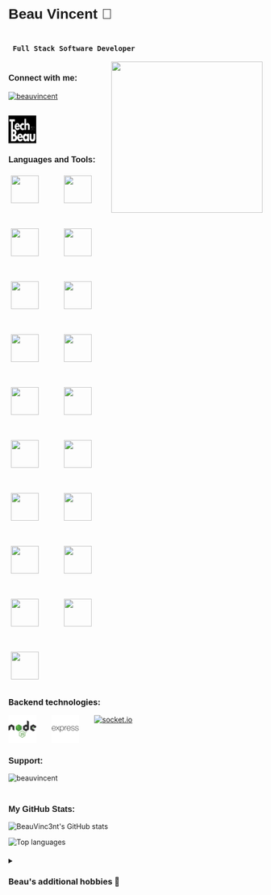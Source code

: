 
<!-- Add "Montserrat Semibold 600" styling -->
<h1 align="left" style="font-family: 'Montserrat', sans-serif; font-weight: 600;">
  Beau Vincent 🚀
</h1>

<!-- Profile views tab 
<p align="right" style="font-family: 'Montserrat', sans-serif; font-weight: 600;"> 
  <img src="https://komarev.com/ghpvc/?username=beauvinc3nt&label=Profile%20views&color=0e75b6&style=flat" alt="beauvinc3nt" /> 
</p>  -->

<!-- Beau's expertise title -->
<h3 align="left" style="font-family: 'Montserrat'; font-weight: 800; display: inline-block;">
  <code> Full Stack Software Developer </code>
</h3>

<!-- Spinning hacker gif -->
<img align="right" src="https://www.gifcen.com/wp-content/uploads/2023/07/hacker-gif-8.gif" width="300" height="300">


<br>

<!-- Main content container -->
<div style="margin: 20px 0;">

  <!-- Connect With Me -->
  <h3 align="left" style="font-family: 'Montserrat', sans-serif; font-weight: 600;">Connect with me:</h3>
  <p style="display: flex; flex-wrap: wrap; gap: 30px; justify-content: flex-start; margin-bottom: 20px;">
<!-- LinkedIn icon + link -->
    <a href="https://www.linkedin.com/in/beau-vincent-6637232a2/" target="blank">
      <img align="center" src="https://raw.githubusercontent.com/rahuldkjain/github-profile-readme-generator/master/src/images/icons/Social/linked-in-alt.svg" alt="beauvincent" height="55" width="55" />
    </a>
    &nbsp;
    <!--TechBeau.co.uk icon + link -->
     <a href="https://techbeau.co.uk/" target="_blank">
    <img align="center" src="TechBeauLogo.png" alt="Visit my portfolio" height="55" width="55"/>
  </a>
  </p>

  <!-- Languages and Tools -->
  <h3 align="left" style="font-family: 'Montserrat', sans-serif; font-weight: 600;">Languages and Tools:</h3>
  <!-- Wrapping elements to fit page -->         
  <div style="display: flex; flex-wrap: wrap; gap: 40px; justify-content: flex-start; margin-bottom: 30px;"> 
  <img src="https://cdn.jsdelivr.net/gh/devicons/devicon@latest/icons/vscode/vscode-original.svg" width="55" height="55" style="margin: 5px;"/>
  <img src="https://cdn.jsdelivr.net/gh/devicons/devicon@latest/icons/javascript/javascript-original.svg" width="55" height="55" style="margin: 5px;"/>
  <img src="https://cdn.jsdelivr.net/gh/devicons/devicon@latest/icons/react/react-original-wordmark.svg" width="55" height="55" style="margin: 5px;"/>
<img src="https://cdn.jsdelivr.net/gh/devicons/devicon@latest/icons/tailwindcss/tailwindcss-original.svg" width="55" height="55" style="margin: 5px;"/>
<img src="https://cdn.jsdelivr.net/gh/devicons/devicon@latest/iconsgit/git-original.svg" width="55" height="55" style="margin: 5px;"/>
<img src="https://cdn.jsdelivr.net/gh/devicons/devicon@latest/icons/nodejs/nodejs-original-wordmark.svg" width="55" height="55" style="margin: 5px;"/>
<img src="https://cdn.jsdelivr.net/gh/devicons/devicon@latest/icons/figma/figma-original.svg" width="55" height="55"  style="margin: 5px;"/>
<img src="https://cdn.jsdelivr.net/gh/devicons/devicon@latest/iconsfirebase/firebase-original.svg" width="55" height="55" style="margin: 5px;"/>
<img src="https://cdn.jsdelivr.net/gh/devicons/devicon@latest/icons/jest/jest-plain.svg" width="55" height="55" style="margin: 5px;"/>
<img src="https://cdn.jsdelivr.net/gh/devicons/devicon@latest/icons/express/express-original-wordmark.svg" width="55" height="55" style="margin: 5px;"/>
<img src="https://cdn.jsdelivr.net/gh/devicons/devicon@latest/icons/postgresql/postgresql-original.svg" width="55" height="55" style="margin: 5px;"/>
<img src="https://cdn.jsdelivr.net/gh/devicons/devicon@latest/icons/postman/postman-original.svg" width="55" height="55" style="margin: 5px;"/>
<img src="https://cdn.jsdelivr.net/gh/devicons/devicon@latest/icons/mongodb/mongodb-original-wordmark.svg" width="55" height="55" style="margin: 5px;"/>
<img src="https://cdn.jsdelivr.net/gh/devicons/devicon@latest/icons/socketio/socketio-original-wordmark.svg" width="55" height="55" style="margin: 5px;"/>
<img src="https://cdn.jsdelivr.net/gh/devicons/devicon@latest/icons/nextjs/nextjs-original.svg" width="55" height="55" style="margin: 5px;"/>
<img src="https://cdn.jsdelivr.net/gh/devicons/devicon@latest/icons/vitejs/vitejs-original.svg" width="55" height="55" style="margin: 5px;"/>
<img src="https://cdn.jsdelivr.net/gh/devicons/devicon@latest/icons/vercel/vercel-original-wordmark.svg" width="55" height="55" style="margin: 5px;"/>
<img src="https://cdn.jsdelivr.net/gh/devicons/devicon@latest/icons/supabase/supabase-original.svg" width="55" height="55" style="margin: 5px;"/>
<img src="https://cdn.jsdelivr.net/gh/devicons/devicon@latest/icons/netlify/netlify-original-wordmark.svg" width="55" height="55" style="margin: 5px;"/>   
  </div>


  <h3> Backend technologies: </h3>
  <div style="display: flex; flex-wrap: wrap; gap: 30px; justify-content: flex-start; margin-bottom: 20px;"> <a href="https://nodejs.org" target="_blank" rel="noreferrer"> <img src="https://raw.githubusercontent.com/devicons/devicon/master/icons/nodejs/nodejs-original-wordmark.svg" alt="nodejs" width="55" height="55" /> </a> <a href="https://expressjs.com" target="_blank" rel="noreferrer"> <img src="https://raw.githubusercontent.com/devicons/devicon/master/icons/express/express-original-wordmark.svg" alt="express" width="55" height="55" /> </a> <a href="https://socket.io/" target="_blank" rel="noreferrer"> <img src="https://www.vectorlogo.zone/logos/socketio/socketio-icon.svg" alt="socket.io" width="55" height="55" /> </a> </div>


  <!-- Support Section -->
  <h3 align="left" style="font-family: 'Montserrat', sans-serif; font-weight: 600;">Support:</h3>
  <p style="margin-bottom: 20px;">
    <a href="https://www.buymeacoffee.com/beauvincent"> 
      <img align="left" src="https://cdn.buymeacoffee.com/buttons/v2/default-yellow.png" height="50" width="210" alt="beauvincent" />
    </a>
  </p>

</div>
<br><br>
<!-- Separate GitHub Stats Section -->
<div style="margin: 20px 0;">
  <h3 align="left" style="font-family: 'Montserrat', sans-serif; font-weight: 600;">My GitHub Stats:</h3>
  <p align="left">
    <img src="https://github-readme-stats.vercel.app/api?username=BeauVinc3nt&show_icons=true&theme=radical&cache_seconds=1800" alt="BeauVinc3nt's GitHub stats" />  <!-- Cache seconds ensures the values are updated frequently-->
  </p>

  <!-- Top Languages -->
  <p align="left">
    <img src="https://github-readme-stats.vercel.app/api/top-langs/?username=BeauVinc3nt&layout=compact&theme=radical" alt="Top languages" />
  </p>
</div>

<!-- Adding drop down section for my personal hobbies-->
<details>
  <summary><h3> Beau's additional hobbies 📜</h3></summary>
  <div style="font-family: 'Montserrat';">
    <div>- Chess♟️</div>
    <div>- Problem Solving 🧠</div>
    <div>- Exercising 🏋🏻‍♂️</div>
    <div>- Health and Wellbeing 🍎</div>
    <div>- Videography 📷</div>
  </div>
</details>
  
<!-- Adding Responsive CSS by wrapping in a div func -> cannot directly use CSS in ReadMe file. -->
<div style=
  @media (max-width: 768px) {
    div[style*="display: flex"] a {
      width: 30%; /* Ensures 3 icons per row on smaller screens */
      text-align: center; /* Aligns icons within their row */
      margin: 0 auto; /* Centers icons horizontally */
    }
  }
</div>

